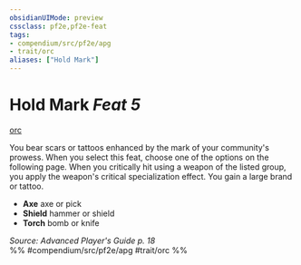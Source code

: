 ```yaml
---
obsidianUIMode: preview
cssclass: pf2e,pf2e-feat
tags:
- compendium/src/pf2e/apg
- trait/orc
aliases: ["Hold Mark"]
---
```

# Hold Mark  *Feat 5*  
[orc](rules/traits/orc.md "Orc Ancestry & Heritage Trait")  


You bear scars or tattoos enhanced by the mark of your community's prowess. When you select this feat, choose one of the options on the following page. When you critically hit using a weapon of the listed group, you apply the weapon's critical specialization effect. You gain a large brand or tattoo.

- **Axe** axe or pick
- **Shield** hammer or shield
- **Torch** bomb or knife

*Source: Advanced Player's Guide p. 18*  
%% #compendium/src/pf2e/apg #trait/orc %%